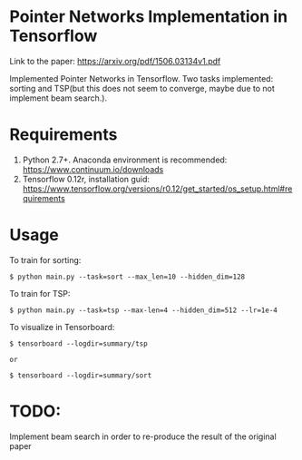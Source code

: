 # Pointer Networks Implementation in Tensorflow
Link to the paper: https://arxiv.org/pdf/1506.03134v1.pdf

Implemented Pointer Networks in Tensorflow. Two tasks implemented:
sorting and TSP(but this does not seem to converge, maybe due to not implement beam search.).

# Requirements
1. Python 2.7+. Anaconda environment is recommended: https://www.continuum.io/downloads
2. Tensorflow 0.12r, installation guid: https://www.tensorflow.org/versions/r0.12/get_started/os_setup.html#requirements

# Usage
To train for sorting:

    $ python main.py --task=sort --max_len=10 --hidden_dim=128

To train for TSP:

    $ python main.py --task=tsp --max-len=4 --hidden_dim=512 --lr=1e-4

To visualize in Tensorboard:

    $ tensorboard --logdir=summary/tsp

    or

    $ tensorboard --logdir=summary/sort

# TODO:
Implement beam search in order to re-produce the result of the original paper

